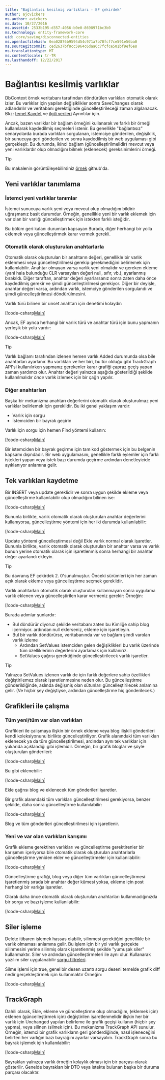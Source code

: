 ```yaml
---
title: "Bağlantısı kesilmiş varlıkları - EF çekirdek"
author: ajcvickers
ms.author: avickers
ms.date: 10/27/2016
ms.assetid: 2533b195-d357-4056-b0e0-8698971bc3b0
ms.technology: entity-framework-core
uid: core/saving/disconnected-entities
ms.openlocfilehash: 0ea02876b9594d54c971a7b70fcf7ce591e56ba0
ms.sourcegitcommit: ced2637bf8cc5964c6daa6c7fcfce501bf9ef6e8
ms.translationtype: MT
ms.contentlocale: tr-TR
ms.lasthandoff: 12/22/2017
---
```

# <a name="disconnected-entities"></a>Bağlantısı kesilmiş varlıklar

DbContext örnek veritabanı tarafından döndürülen varlıkları otomatik olarak izler. Bu varlıklar için yapılan değişiklikler sonra SaveChanges olarak adlandırılır ve veritabanı gerektiğinde güncelleştirileceği zaman algılanacak. Bkz: [temel Kaydet](basic.md) ve [ilgili verileri](related-data.md) Ayrıntılar için.

Ancak, bazen varlıklar bir bağlam örneğini kullanarak ve farklı bir örneği kullanılarak kaydedilmiş seçmeleri istenir. Bu genellikle "bağlantısız" senaryolarda burada varlıkları sorgulanan, istemciye gönderilen, değişiklik, bir sunucuya geri gönderilen ve sonra kaydedilmiş bir web uygulaması gibi gerçekleşir. Bu durumda, ikinci bağlam (güncelleştirilmelidir) mevcut veya yeni varlıklardır olup olmadığını bilmek (eklenecek) gereksinimlerini örneği.

> [!TIP]  
> Bu makalenin görüntüleyebilirsiniz [örnek](https://github.com/aspnet/EntityFramework.Docs/tree/master/samples/core/Saving/Saving/Disconnected/) github'da.

## <a name="identifying-new-entities"></a>Yeni varlıklar tanımlama

### <a name="client-identifies-new-entities"></a>İstemci yeni varlıklar tanımlar

İstemci sunucuya varlık yeni veya mevcut olup olmadığını bildirir uğraşmanız basit durumdur. Örneğin, genellikle yeni bir varlık eklemek için var olan bir varlığı güncelleştirmek için istekten farklı isteğidir.

Bu bölüm geri kalanı durumları kapsayan Burada, diğer herhangi bir yolla eklemek veya güncelleştirmek karar vermek gerekli.

### <a name="with-auto-generated-keys"></a>Otomatik olarak oluşturulan anahtarlarla

Otomatik olarak oluşturulan bir anahtarın değeri, genellikle bir varlık eklenmesi veya güncelleştirilmesi gerekip gerekmediğini belirlemek için kullanılabilir. Anahtar olmayan varsa varlık yeni olmalıdır ve gereken ekleme (yani hala bulunduğu CLR varsayılan değeri null, sıfır, vb.), ayarlanmış bırakıldı. Diğer taraftan, anahtar değeri ayarlarsanız sonra zaten daha önce kaydedilmiş gerekir ve şimdi güncelleştirilmesi gerekiyor. Diğer bir deyişle, anahtar değeri varsa, ardından varlık, istemciye gönderilen sorgulandı ve şimdi güncelleştirilmesi döndürülmesini.

Varlık türü bilinen bir unset anahtarı için denetimi kolaydır:

[!code-csharp[Main](../../../samples/core/Saving/Saving/Disconnected/Sample.cs#IsItNewSimple)]

Ancak, EF ayrıca herhangi bir varlık türü ve anahtar türü için bunu yapmanın yerleşik bir yolu vardır:

[!code-csharp[Main](../../../samples/core/Saving/Saving/Disconnected/Sample.cs#IsItNewGeneral)]

> [!TIP]  
> Varlık bağlamı tarafından izlenen hemen varlık Added durumunda olsa bile anahtarları ayarlanır. Bu varlıkları ve her biri, bu tür olduğu gibi TrackGraph API'si kullanılırken yapmanız gerekenler karar grafiği çapraz geçiş yapan zaman yardımcı olur. Anahtar değeri yalnızca aşağıda gösterildiği şekilde kullanılmalıdır _önce_ varlık izlemek için bir çağrı yapılır.

### <a name="with-other-keys"></a>Diğer anahtarları

Başka bir mekanizma anahtarı değerlerini otomatik olarak oluşturulmaz yeni varlıklar belirlemek için gereklidir. Bu iki genel yaklaşım vardır:
 * Varlık için sorgu
 * İstemciden bir bayrak geçirin

Varlık için sorgu için hemen Find yöntemi kullanın:

[!code-csharp[Main](../../../samples/core/Saving/Saving/Disconnected/Sample.cs#IsItNewQuery)]

Bir istemciden bir bayrak geçirme için tam kod göstermek için bu belgenin kapsamı dışındadır. Bir web uygulamasını, genellikle farklı eylemler için farklı istekleri yapan veya istek bazı durumda geçirme ardından denetleyicide ayıklanıyor anlamına gelir.

## <a name="saving-single-entities"></a>Tek varlıkları kaydetme

Bir INSERT veya update gereklidir ve sonra uygun şekilde ekleme veya güncelleştirme kullanılabilir olup olmadığını bilinen ise:

[!code-csharp[Main](../../../samples/core/Saving/Saving/Disconnected/Sample.cs#InsertAndUpdateSingleEntity)]

Bununla birlikte, varlık otomatik olarak oluşturulan anahtar değerlerini kullanıyorsa, güncelleştirme yöntemi için her iki durumda kullanılabilir:

[!code-csharp[Main](../../../samples/core/Saving/Saving/Disconnected/Sample.cs#InsertOrUpdateSingleEntity)]

Update yöntemi güncelleştirmesi değil Ekle varlık normal olarak işaretler. Bununla birlikte, varlık otomatik olarak oluşturulan bir anahtar varsa ve varlık bunun yerine otomatik olarak için işaretlenmiş sonra herhangi bir anahtar değer ayarlandı ekleyin.

> [!TIP]  
> Bu davranış EF çekirdek 2. 0'sunulmuştur. Önceki sürümleri için her zaman açık olarak ekleme veya güncelleştirme seçmek gereklidir.

Varlık anahtarları otomatik olarak oluşturulan kullanmayan sonra uygulama varlık eklenen veya güncelleştirilen karar vermeniz gerekir: Örneğin:

[!code-csharp[Main](../../../samples/core/Saving/Saving/Disconnected/Sample.cs#InsertOrUpdateSingleEntityWithFind)]

Burada adımlar şunlardır:
* Bul döndürür diyoruz şekilde veritabanı zaten bu Kimliğe sahip blog içermiyor. ardından null eklerseniz, ekleme için işaretleyin.
* Bul bir varlık döndürürse, veritabanında var ve bağlam şimdi varolan varlık izleme
  * Ardından SetValues istemciden gelen değişiklikleri bu varlık üzerinde tüm özelliklerinin değerlerini ayarlamak için kullanırız.
  * SetValues çağrısı gerektiğinde güncelleştirilecek varlık işaretler.

> [!TIP]  
> Yalnızca SetValues izlenen varlık de için farklı değerlere sahip özellikleri değiştirilemez olarak işaretlenmesine neden olur. Bu güncelleştirme gönderildiğinde, aslında değişmiş olan sütunları güncelleştirilecek anlamına gelir. (Ve hiçbir şey değiştiyse, ardından güncelleştirme hiç gönderilecek.)

## <a name="working-with-graphs"></a>Grafikleri ile çalışma

### <a name="all-newall-existing-entities"></a>Tüm yeni/tüm var olan varlıkları

Grafikleri ile çalışmaya ilişkin bir örnek ekleme veya blog ilişkili gönderileri kendi koleksiyonunu birlikte güncelleştiriliyor. Grafik alanındaki tüm varlıkları eklenecek ya da tüm güncelleştirilmesi, ardından aynı tek varlıklar için yukarıda açıklandığı gibi işlemidir. Örneğin, bir grafik bloglar ve şöyle oluşturulan gönderileri:

[!code-csharp[Main](../../../samples/core/Saving/Saving/Disconnected/Sample.cs#CreateBlogAndPosts)]

Bu gibi eklenebilir:

[!code-csharp[Main](../../../samples/core/Saving/Saving/Disconnected/Sample.cs#InsertGraph)]

Ekle çağrısı blog ve eklenecek tüm gönderileri işaretler.

Bir grafik alanındaki tüm varlıkları güncelleştirilmesi gerekiyorsa, benzer şekilde, daha sonra güncelleştirme kullanılabilir:

[!code-csharp[Main](../../../samples/core/Saving/Saving/Disconnected/Sample.cs#UpdateGraph)]

Blog ve tüm gönderileri güncelleştirilmesi için işaretlenir.

### <a name="mix-of-new-and-existing-entities"></a>Yeni ve var olan varlıkları karışımı

Grafik ekleme gerektiren varlıkları ve güncelleştirme gerektirenler bir karışımını içeriyorsa bile otomatik olarak oluşturulan anahtarlarla güncelleştirme yeniden ekler ve güncelleştirmeler için kullanılabilir:

[!code-csharp[Main](../../../samples/core/Saving/Saving/Disconnected/Sample.cs#InsertOrUpdateGraph)]

Güncelleştirme grafiği, blog veya diğer tüm varlıkları güncelleştirmesi işaretlenmiş sırada bir anahtar değer kümesi yoksa, ekleme için post herhangi bir varlığa işaretler.

Olarak daha önce otomatik olarak oluşturulan anahtarları kullanmadığınızda bir sorgu ve bazı işleme kullanılabilir:

[!code-csharp[Main](../../../samples/core/Saving/Saving/Disconnected/Sample.cs#InsertOrUpdateGraphWithFind)]

## <a name="handling-deletes"></a>Siler işleme

Delete itibaren işlemek hassas olabilir, silinmesi gerektiğini genellikle bir varlık olmaması anlamına gelir. Bu işlem için bir yol varlık gerçekte silinmesini yerine silinmiş olarak işaretlenmiş şekilde "yumuşak siler" kullanmaktır. Siler ve ardından güncelleştirmeleri ile aynı olur. Kullanarak yazılım siler uygulanabilir [sorgu filtreleri](xref:core/querying/filters).

Silme işlemi için true, genel bir desen uzantı sorgu deseni temelde grafik diff nedir gerçekleştirmek için kullanmaktır Örneğin:

[!code-csharp[Main](../../../samples/core/Saving/Saving/Disconnected/Sample.cs#InsertUpdateOrDeleteGraphWithFind)]

## <a name="trackgraph"></a>TrackGraph

Dahili olarak, Ekle, ekleme ve güncelleştirme olup olmadığını, (eklemek için) eklenen (güncelleştirmek için) değiştirilen işaretlenmelidir ilişkin her bir varlık için Unchanged yapılan belirleme ile grafik geçişi kullanın (hiçbir şey yapma), veya silinen (silmek için). Bu mekanizma TrackGraph API sunulur. Örneğin, istemci bir grafik varlıkların geri gönderdiğinde, nasıl işleneceğini belirten her varlığın bazı bayrağını ayarlar varsayalım. TrackGraph sonra bu bayrak işlemek için kullanılabilir:

[!code-csharp[Main](../../../samples/core/Saving/Saving/Disconnected/Sample.cs#TrackGraph)]

Bayrakları yalnızca varlık örneğin kolaylık olması için bir parçası olarak gösterilir. Genelde bayrakları bir DTO veya istekte bulunan başka bir duruma parçası olacaktır.
